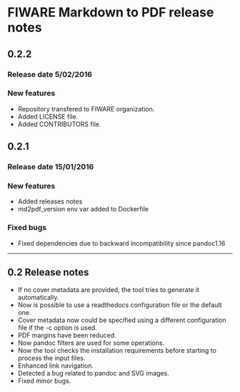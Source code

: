 # FIWARE Markdown to PDF release notes

## 0.2.2
### Release date 5/02/2016 

### New features
* Repository transfered to FIWARE organization.
* Added LICENSE file.
* Added CONTRIBUTORS file.



## 0.2.1
### Release date 15/01/2016 

### New features
* Added releases notes
* md2pdf_version env var added to Dockerfile

### Fixed bugs
* Fixed dependencies due to backward incompatibility since pandoc1.16 


----

## 0.2 Release notes

* If no cover metadata are provided, the tool tries to generate it automatically.
* Now is possible to use a readthedocs configuration file or the default one.
* Cover metadata now could be specified using a different configuration file if the -c option is used.
* PDF margins have been reduced.
* Now pandoc filters are used for some operations.
* Now the tool checks the installation requirements before starting to process the input files.
* Enhanced link navigation.
* Detected a bug related to pandoc and SVG images.
* Fixed minor bugs.

